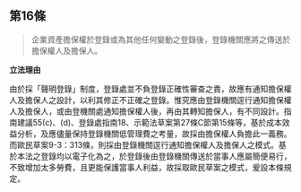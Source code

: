 ## 第16條  

> 企業資產擔保權於登錄或為其他任何變動之登錄後，登錄機關應將之傳送於擔保權人及擔保人。


**立法理由**

由於採「聲明登錄」制度，登錄處並不負登錄正確性審查之責，故應有通知擔保權人及擔保人之設計，以利其修正不正確之登錄。惟究應由登錄機關逕行通知擔保權人及擔保人，或由登機關處通知擔保權人後，再由其轉知擔保人，有不同設計。指南建議55(c)、(d)、登錄處指南18、示範法草案第27條C節第15條等，基於成本效益分析，及應儘量保持登錄機關低管理費之考量，故採由擔保權人負擔此一義務。而歐民草案9-3：313條，則採由登錄機關逕行通知擔保權人及擔保人之模式。基於本法之登錄均以電子化為之，於登錄後由登錄機關傳送於當事人應屬簡便易行，不致增加太多勞費，且更能保護當事人利益，故採取歐民草案之模式，爰設本條規定。
